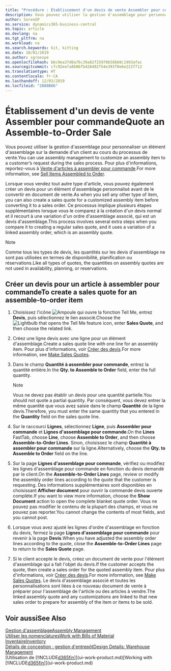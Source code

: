 ```yaml
---
title: "Procédure : Établissement d'un devis de vente Assembler pour commande | Microsoft Docs"
description: Vous pouvez utiliser la gestion d'assemblage pour personnaliser un élément d'assemblage sur la demande d'un client au cours du processus de vente.
author: SorenGP
ms.service: dynamics365-business-central
ms.topic: article
ms.devlang: na
ms.tgt_pltfrm: na
ms.workload: na
ms.search.keywords: kit, kitting
ms.date: 10/01/2019
ms.author: sgroespe
ms.openlocfilehash: b6c9ea37d0a76c39a82f25970b58b60c1993afac
ms.sourcegitcommit: cfc92eefa8b06fb426482f54e393f0e6e222f712
ms.translationtype: HT
ms.contentlocale: fr-CA
ms.lasthandoff: 12/03/2019
ms.locfileid: "2880866"
---
```

# <a name="quote-an-assemble-to-order-sale"></a><span data-ttu-id="92ed7-103">Établissement d'un devis de vente Assembler pour commande</span><span class="sxs-lookup"><span data-stu-id="92ed7-103">Quote an Assemble-to-Order Sale</span></span>
<span data-ttu-id="92ed7-104">Vous pouvez utiliser la gestion d'assemblage pour personnaliser un élément d'assemblage sur la demande d'un client au cours du processus de vente.</span><span class="sxs-lookup"><span data-stu-id="92ed7-104">You can use assembly management to customize an assembly item to a customer’s request during the sales process.</span></span> <span data-ttu-id="92ed7-105">Pour plus d'informations, reportez-vous à [Vente d'articles à assembler pour commande](assembly-how-to-sell-items-assembled-to-order.md).</span><span class="sxs-lookup"><span data-stu-id="92ed7-105">For more information, see [Sell Items Assembled to Order](assembly-how-to-sell-items-assembled-to-order.md).</span></span>  

<span data-ttu-id="92ed7-106">Lorsque vous vendez tout autre type d'article, vous pouvez également créer un devis pour un élément d'assemblage personnalisé avant de le convertir en document de vente.</span><span class="sxs-lookup"><span data-stu-id="92ed7-106">As when you sell any other type of item, you can also create a sales quote for a customized assembly item before converting it to a sales order.</span></span> <span data-ttu-id="92ed7-107">Ce processus implique plusieurs étapes supplémentaires lorsque vous le comparez à la création d'un devis normal et il recourt à une variation d'un ordre d'assemblage associé, qui est un devis d'assemblage.</span><span class="sxs-lookup"><span data-stu-id="92ed7-107">This process involves several extra steps when you compare it to creating a regular sales quote, and it uses a variation of a linked assembly order, which is an assembly quote.</span></span>

> [!NOTE]  
>  <span data-ttu-id="92ed7-108">Comme tous les types de devis, les quantités sur les devis d'assemblage ne sont pas utilisées en termes de disponibilité, planification ou réservations.</span><span class="sxs-lookup"><span data-stu-id="92ed7-108">Like all types of quotes, the quantities on assembly quotes are not used in availability, planning, or reservations.</span></span>  

## <a name="to-create-a-sales-quote-for-an-assemble-to-order-item"></a><span data-ttu-id="92ed7-109">Créer un devis pour un article à assembler pour commande</span><span class="sxs-lookup"><span data-stu-id="92ed7-109">To create a sales quote for an assemble-to-order item</span></span>  
1.  <span data-ttu-id="92ed7-110">Choisissez l'icône ![Ampoule qui ouvre la fonction Tell Me](media/ui-search/search_small.png "Dites-moi ce que vous voulez faire"), entrez **Devis**, puis sélectionnez le lien associé.</span><span class="sxs-lookup"><span data-stu-id="92ed7-110">Choose the ![Lightbulb that opens the Tell Me feature](media/ui-search/search_small.png "Tell me what you want to do") icon, enter **Sales Quote**, and then choose the related link.</span></span>  
2.  <span data-ttu-id="92ed7-111">Créez une ligne devis avec une ligne pour un élément d'assemblage.</span><span class="sxs-lookup"><span data-stu-id="92ed7-111">Create a sales quote line with one line for an assembly item.</span></span> <span data-ttu-id="92ed7-112">Pour plus d'informations, voir [Créer des devis](sales-how-make-offers.md).</span><span class="sxs-lookup"><span data-stu-id="92ed7-112">For more information, see [Make Sales Quotes](sales-how-make-offers.md).</span></span>  
3.  <span data-ttu-id="92ed7-113">Dans le champ **Quantité à assembler pour commande**, entrez la quantité entière.</span><span class="sxs-lookup"><span data-stu-id="92ed7-113">In the **Qty. to Assemble to Order** field, enter the full quantity.</span></span>

    > [!NOTE]  
    >  <span data-ttu-id="92ed7-114">Vous ne devez pas établir un devis pour une quantité partielle.</span><span class="sxs-lookup"><span data-stu-id="92ed7-114">You should not quote a partial quantity.</span></span> <span data-ttu-id="92ed7-115">Par conséquent, vous devez entrer la même quantité que vous avez saisie dans le champ **Quantité** de la ligne devis.</span><span class="sxs-lookup"><span data-stu-id="92ed7-115">Therefore, you must enter the same quantity that you entered in the **Quantity** field on the sales quote line.</span></span>  

4.  <span data-ttu-id="92ed7-116">Sur le raccourci **Lignes**, sélectionnez **Ligne**, puis **Assembler pour commande** et **Lignes d'assemblage pour commande**.</span><span class="sxs-lookup"><span data-stu-id="92ed7-116">On the **Lines** FastTab, choose **Line**, choose **Assemble to Order**, and then choose **Assemble-to-Order Lines**.</span></span> <span data-ttu-id="92ed7-117">Sinon, choisissez le champ **Quantité à assembler pour commande** sur la ligne.</span><span class="sxs-lookup"><span data-stu-id="92ed7-117">Alternatively, choose the **Qty. to Assemble to Order** field on the line.</span></span>  
5.  <span data-ttu-id="92ed7-118">Sur la page **Lignes d'assemblage pour commande**, vérifiez ou modifiez les lignes d'assemblage pour commande en fonction du devis demandé par le client.</span><span class="sxs-lookup"><span data-stu-id="92ed7-118">On the **Assemble-to-Order Lines** page, review or modify the assembly order lines according to the quote that the customer is requesting.</span></span> <span data-ttu-id="92ed7-119">Des informations supplémentaires sont disponibles en choisissant **Afficher document** pour ouvrir la commande devis ouverte complète.</span><span class="sxs-lookup"><span data-stu-id="92ed7-119">If you want to view more information, choose the **Show Document** action to open the complete blanket quote order.</span></span> <span data-ttu-id="92ed7-120">Vous ne pouvez pas modifier le contenu de la plupart des champs, et vous ne pouvez pas reporter.</span><span class="sxs-lookup"><span data-stu-id="92ed7-120">You cannot change the contents of most fields, and you cannot post.</span></span>  
6.  <span data-ttu-id="92ed7-121">Lorsque vous avez ajusté les lignes d'ordre d'assemblage en fonction du devis, fermez la page **Lignes d'assemblage pour commande** pour revenir à la page **Devis**.</span><span class="sxs-lookup"><span data-stu-id="92ed7-121">When you have adjusted the assembly order lines according to the quote, close the **Assemble-to-Order Lines** page to return to the **Sales Quote** page.</span></span>  
7.  <span data-ttu-id="92ed7-122">Si le client accepte le devis, créez un document de vente pour l'élément d'assemblage qui a fait l'objet du devis.</span><span class="sxs-lookup"><span data-stu-id="92ed7-122">If the customer accepts the quote, then create a sales order for the quoted assembly item.</span></span> <span data-ttu-id="92ed7-123">Pour plus d'informations, voir [Créer des devis](sales-how-make-offers.md).</span><span class="sxs-lookup"><span data-stu-id="92ed7-123">For more information, see [Make Sales Quotes](sales-how-make-offers.md).</span></span> <span data-ttu-id="92ed7-124">Le devis d'assemblage associé et toutes les personnalisations sont liées à ce nouveau document de vente à préparer pour l'assemblage de l'article ou des articles à vendre.</span><span class="sxs-lookup"><span data-stu-id="92ed7-124">The linked assembly quote and any customizations are linked to that new sales order to prepare for assembly of the item or items to be sold.</span></span>  

## <a name="see-also"></a><span data-ttu-id="92ed7-125">Voir aussi</span><span class="sxs-lookup"><span data-stu-id="92ed7-125">See Also</span></span>  
[<span data-ttu-id="92ed7-126">Gestion d'assemblage</span><span class="sxs-lookup"><span data-stu-id="92ed7-126">Assembly Management</span></span>](assembly-assemble-items.md)  
[<span data-ttu-id="92ed7-127">Utiliser les nomenclatures</span><span class="sxs-lookup"><span data-stu-id="92ed7-127">Work with Bills of Material</span></span>](inventory-how-work-BOMs.md)  
[<span data-ttu-id="92ed7-128">Inventaire</span><span class="sxs-lookup"><span data-stu-id="92ed7-128">Inventory</span></span>](inventory-manage-inventory.md)  
[<span data-ttu-id="92ed7-129">Détails de conception : gestion d'entrepôt</span><span class="sxs-lookup"><span data-stu-id="92ed7-129">Design Details: Warehouse Management</span></span>](design-details-warehouse-management.md)  
<span data-ttu-id="92ed7-130">[Utilisation de [!INCLUDE[d365fin](includes/d365fin_md.md)]](ui-work-product.md)</span><span class="sxs-lookup"><span data-stu-id="92ed7-130">[Working with [!INCLUDE[d365fin](includes/d365fin_md.md)]](ui-work-product.md)</span></span>
